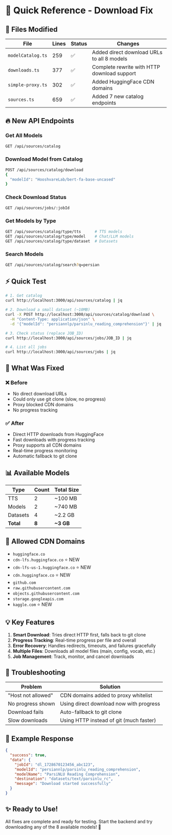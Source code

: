 # 🚀 Quick Reference - Download Fix

## 📁 Files Modified

| File | Lines | Status | Changes |
|------|-------|--------|---------|
| `modelCatalog.ts` | 259 | ✅ | Added direct download URLs to all 8 models |
| `downloads.ts` | 377 | ✅ | Complete rewrite with HTTP download support |
| `simple-proxy.ts` | 302 | ✅ | Added HuggingFace CDN domains |
| `sources.ts` | 659 | ✅ | Added 7 new catalog endpoints |

## 🔥 New API Endpoints

### Get All Models
```bash
GET /api/sources/catalog
```

### Download Model from Catalog
```bash
POST /api/sources/catalog/download
{
  "modelId": "HooshvareLab/bert-fa-base-uncased"
}
```

### Check Download Status
```bash
GET /api/sources/jobs/:jobId
```

### Get Models by Type
```bash
GET /api/sources/catalog/type/tts      # TTS models
GET /api/sources/catalog/type/model    # Chat/LLM models
GET /api/sources/catalog/type/dataset  # Datasets
```

### Search Models
```bash
GET /api/sources/catalog/search?q=persian
```

## ⚡ Quick Test

```bash
# 1. Get catalog
curl http://localhost:3000/api/sources/catalog | jq

# 2. Download a small dataset (~10MB)
curl -X POST http://localhost:3000/api/sources/catalog/download \
  -H "Content-Type: application/json" \
  -d '{"modelId": "persiannlp/parsinlu_reading_comprehension"}' | jq

# 3. Check status (replace JOB_ID)
curl http://localhost:3000/api/sources/jobs/JOB_ID | jq

# 4. List all jobs
curl http://localhost:3000/api/sources/jobs | jq
```

## 🎯 What Was Fixed

### ❌ Before
- No direct download URLs
- Could only use git clone (slow, no progress)
- Proxy blocked CDN domains
- No progress tracking

### ✅ After
- Direct HTTP downloads from HuggingFace
- Fast downloads with progress tracking
- Proxy supports all CDN domains
- Real-time progress monitoring
- Automatic fallback to git clone

## 📊 Available Models

| Type | Count | Total Size |
|------|-------|------------|
| TTS | 2 | ~100 MB |
| Models | 2 | ~740 MB |
| Datasets | 4 | ~2.2 GB |
| **Total** | **8** | **~3 GB** |

## 🔐 Allowed CDN Domains

- `huggingface.co`
- `cdn-lfs.huggingface.co` ⭐ NEW
- `cdn-lfs-us-1.huggingface.co` ⭐ NEW
- `cdn.huggingface.co` ⭐ NEW
- `github.com`
- `raw.githubusercontent.com`
- `objects.githubusercontent.com`
- `storage.googleapis.com`
- `kaggle.com` ⭐ NEW

## 💡 Key Features

1. **Smart Download**: Tries direct HTTP first, falls back to git clone
2. **Progress Tracking**: Real-time progress per file and overall
3. **Error Recovery**: Handles redirects, timeouts, and failures gracefully
4. **Multiple Files**: Downloads all model files (main, config, vocab, etc.)
5. **Job Management**: Track, monitor, and cancel downloads

## 🐛 Troubleshooting

| Problem | Solution |
|---------|----------|
| "Host not allowed" | CDN domains added to proxy whitelist |
| No progress shown | Using direct download now with progress |
| Download fails | Auto-fallback to git clone |
| Slow downloads | Using HTTP instead of git (much faster) |

## 📝 Example Response

```json
{
  "success": true,
  "data": {
    "jobId": "dl_1728670123456_abc123",
    "modelId": "persiannlp/parsinlu_reading_comprehension",
    "modelName": "ParsiNLU Reading Comprehension",
    "destination": "datasets/text/parsinlu_rc",
    "message": "Download started successfully"
  }
}
```

## ✨ Ready to Use!

All fixes are complete and ready for testing. Start the backend and try downloading any of the 8 available models! 🎉
